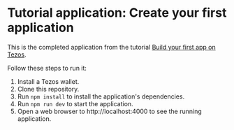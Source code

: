 # Tutorial application: Create your first application

This is the completed application from the tutorial [Build your first app on Tezos](https://docs.tezos.com/tutorials/build-your-first-app/).

Follow these steps to run it:

1. Install a Tezos wallet.
1. Clone this repository.
1. Run `npm install` to install the application's dependencies.
1. Run `npm run dev` to start the application.
1. Open a web browser to http://localhost:4000 to see the running application.
